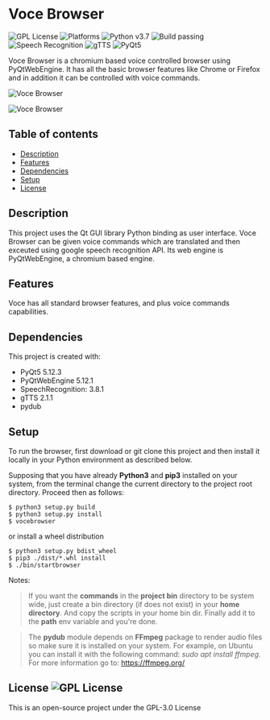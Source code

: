 # Voce Browser

![GPL License](https://img.shields.io/badge/license-GPLv3-green) ![Platforms](https://img.shields.io/powershellgallery/p/DNS.1.1.1.1)
![Python v3.7](https://img.shields.io/github/pipenv/locked/python-version/metabolize/rq-dashboard-on-heroku) ![Build passing](https://img.shields.io/github/workflow/status/actions/toolkit/Main%20workflow) ![Speech Recognition](https://img.shields.io/badge/speech-recognition-important) ![gTTS](https://img.shields.io/badge/gTTS-2.1.1-blueviolet) ![PyQt5](https://img.shields.io/badge/PyQt5-5.12.3-red)


Voce Browser is a chromium based voice controlled browser using PyQtWebEngine. It has all the basic browser features like Chrome or Firefox and in addition it can be controlled with voice commands.

![Voce Browser](https://github.com/trabdlkarim/voce-browser/blob/master/screenshots/VoceScreenshot3.png)

![Voce Browser](https://github.com/trabdlkarim/voce-browser/blob/master/screenshots/VoceScreenshot6.png)

## Table of contents

* [Description](#description)
* [Features](#features)
* [Dependencies](#dependencies)
* [Setup](#setup)
* [License](#license)

## Description

This project uses the Qt GUI library Python binding as user interface. Voce Browser can be given voice commands which are translated and then exceuted using google speech recognition API. Its web engine is PyQtWebEngine, a chromium based engine.

## Features

Voce has all standard browser features, and plus voice commands capabilities.

## Dependencies

This project is created with:

* PyQt5 5.12.3
* PyQtWebEngine 5.12.1
* SpeechRecognition: 3.8.1
* gTTS 2.1.1
* pydub
	
## Setup

To run the browser, first download or git clone this project and then install it locally in your Python environment as described below.

Supposing that you have already **Python3** and **pip3** installed on your system, from the terminal change the current directory to the project root directory. Proceed then as follows:

```
$ python3 setup.py build
$ python3 setup.py install
$ vocebrowser
```

or install a wheel distribution

```
$ python3 setup.py bdist_wheel
$ pip3 ./dist/*.whl install
$ ./bin/startbrowser
```

Notes:
> If you want the **commands** in the **project bin** directory to be system wide, just create a bin directory (if does not exist) in your **home directory**. And copy the scripts in your home bin dir.
Finally add it to the **path** env variable and you're  done.

> The **pydub** module depends on **FFmpeg** package to render audio files so make sure it is installed on your system. For example, on Ubuntu you can install it with the following command: *sudo apt install ffmpeg*. For more information go to: https://ffmpeg.org/  

## License ![GPL License](https://img.shields.io/badge/license-GPLv3-green)

This is an open-source project under the GPL-3.0 License
